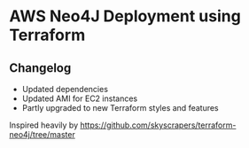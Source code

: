 # AWS Neo4J Deployment using Terraform

## Changelog

* Updated dependencies
* Updated AMI for EC2 instances
* Partly upgraded to new Terraform styles and features

Inspired heavily by https://github.com/skyscrapers/terraform-neo4j/tree/master
